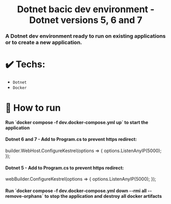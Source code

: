 <h1 align="center">Dotnet bacic dev environment - Dotnet versions 5, 6 and 7</h1>
<h3>A Dotnet dev environment ready to run on existing applications or to create a new application.</h3>

# ✔️ Techs:
- `Dotnet`
- `Docker`

# :hammer: How to run

<h4>Run ´docker compose -f dev.docker-compose.yml up´ to start the application</h4>

<h4>Dotnet 6 and 7 - Add to Program.cs to prevent https redirect:</h4>
<p>
builder.WebHost.ConfigureKestrel(options =>
{
    options.ListenAnyIP(5000);
});
</p>

<h4>Dotnet 5 - Add to Program.cs to prevent https redirect:</h4>
<p>
webBuilder.ConfigureKestrel(options =>
{    
    options.ListenAnyIP(5000);
});
</p>

<h4>Run ´docker compose -f dev.docker-compose.yml down --rmi all --remove-orphans´ to stop the application and destroy all docker artifacts</h4>
